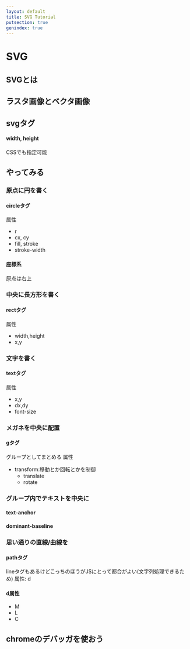 ```yaml
---
layout: default
title: SVG Tutorial
putsection: true
genindex: true
---
```


# SVG
## SVGとは
## ラスタ画像とベクタ画像
## svgタグ
#### width, height
CSSでも指定可能
## やってみる
### 原点に円を書く
#### circleタグ
属性
- r
- cx, cy
- fill, stroke
- stroke-width
#### 座標系
原点は右上
### 中央に長方形を書く
#### rectタグ
属性
- width,height
- x,y
### 文字を書く
#### textタグ
属性
- x,y
- dx,dy
- font-size
### メガネを中央に配置
#### gタグ
グループとしてまとめる
属性
- transform:移動とか回転とかを制御
  - translate
  - rotate
### グループ内でテキストを中央に
#### text-anchor
#### dominant-baseline
### 思い通りの直線/曲線を
#### pathタグ
lineタグもあるけどこっちのほうがJSにとって都合がよい(文字列処理できるため)
属性: d
#### d属性
- M
- L
- C

## chromeのデバッガを使おう
